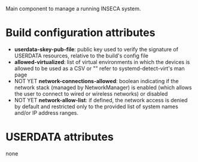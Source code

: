 Main component to manage a running INSECA system.

# Build configuration attributes

- **userdata-skey-pub-file**: public key used to verify the signature of USERDATA resources,
  relative to the build's config file
- **allowed-virtualized**: list of virtual environments in which the devices is allowed to be used as a CSV or ""
  refer to systemd-detect-virt's man page
- NOT YET **network-connections-allowed**: boolean indicating if the network stack (managed by NetworkManager) is enabled
  (which allows the user to connect to wired or wireless networks) or disabled
- NOT YET **network-allow-list**: if defined, the network access is denied by default and restricted only to the
  provided list of system names and/or IP address ranges.

# USERDATA attributes

none